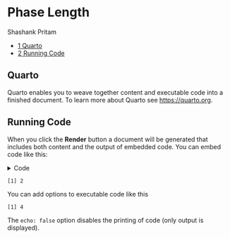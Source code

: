 # Phase Length
Shashank Pritam

- [<span class="toc-section-number">1</span> Quarto](#quarto)
- [<span class="toc-section-number">2</span> Running
  Code](#running-code)

## Quarto

Quarto enables you to weave together content and executable code into a
finished document. To learn more about Quarto see <https://quarto.org>.

## Running Code

When you click the **Render** button a document will be generated that
includes both content and the output of embedded code. You can embed
code like this:

<details>
<summary>Code</summary>

``` r
1 + 1
```

</details>

    [1] 2

You can add options to executable code like this

    [1] 4

The `echo: false` option disables the printing of code (only output is
displayed).
